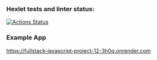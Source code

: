 ### Hexlet tests and linter status:
[![Actions Status](https://github.com/FredNo94/fullstack-javascript-project-12/actions/workflows/hexlet-check.yml/badge.svg)](https://github.com/FredNo94/fullstack-javascript-project-12/actions)

### Example App
https://fullstack-javascript-project-12-3h0q.onrender.com 